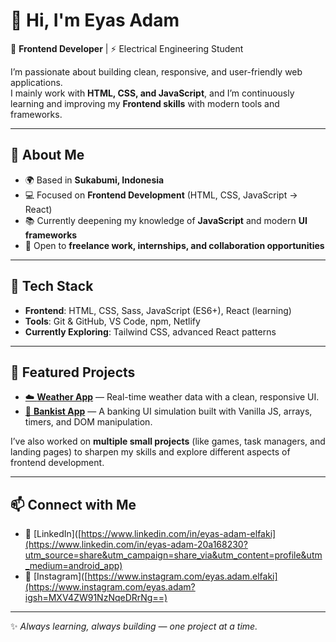 # 👋 Hi, I'm Eyas Adam  

🎨 **Frontend Developer** | ⚡ Electrical Engineering Student  

I’m passionate about building clean, responsive, and user-friendly web applications.  
I mainly work with **HTML, CSS, and JavaScript**, and I’m continuously learning and improving my **Frontend skills** with modern tools and frameworks.  

---

## 🚀 About Me  
- 🌍 Based in **Sukabumi, Indonesia**  
- 💻 Focused on **Frontend Development** (HTML, CSS, JavaScript → React)  
- 📚 Currently deepening my knowledge of **JavaScript** and modern **UI frameworks**  
- 🤝 Open to **freelance work, internships, and collaboration opportunities**  

---

## 🧰 Tech Stack  
- **Frontend**: HTML, CSS, Sass, JavaScript (ES6+), React (learning)  
- **Tools**: Git & GitHub, VS Code, npm, Netlify  
- **Currently Exploring**: Tailwind CSS, advanced React patterns  

---

## 📌 Featured Projects  
- [☁️ **Weather App**](https://weather-app-eyas.netlify.app/) — Real-time weather data with a clean, responsive UI.  
- [🏦 **Bankist App**](https://bankist-eyas.netlify.app/) — A banking UI simulation built with Vanilla JS, arrays, timers, and DOM manipulation.  

I’ve also worked on **multiple small projects** (like games, task managers, and landing pages) to sharpen my skills and explore different aspects of frontend development.  

---

## 📫 Connect with Me  
- 💼 [LinkedIn]([https://www.linkedin.com/in/eyas-adam-elfaki](https://www.linkedin.com/in/eyas-adam-20a168230?utm_source=share&utm_campaign=share_via&utm_content=profile&utm_medium=android_app)
- 📸 [Instagram]([https://www.instagram.com/eyas.adam.elfaki](https://www.instagram.com/eyas.adam?igsh=MXV4ZW91NzNqeDRrNg==)

---

✨ *Always learning, always building — one project at a time.*
